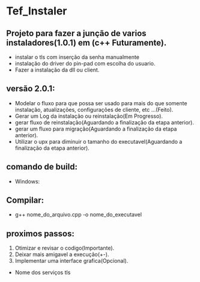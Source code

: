 # Tef_Instaler
## Projeto para fazer a junção de varios instaladores(1.0.1) em (c++ Futuramente).
- instalar o tls com inserção da senha manualmente
- instalação do driver do pin-pad com escolha do usuario.
- Fazer a instalação da dll ou client.
## versão 2.0.1:
- Modelar o fluxo para que possa ser usado para mais do que somente instalação, atualizações, configurações de cliente, etc ...(Feito).
- Gerar um Log da instalação ou reinstalação(Em Progresso).
- gerar fluxo de reinstalação(Aguardando a finalização da etapa anterior).
- gerar um fluxo para migração(Aguardando a finalização da etapa anterior).
- Utilizar o upx para diminuir o tamanho do executavel(Aguardando a finalização da etapa anterior).
## comando de build:
- Windows:
## Compilar:
- g++ nome_do_arquivo.cpp -o nome_do_executavel
## proximos passos:
1. Otimizar e revisar o codigo(Importante).
2. Deixar mais amigavel a execução(+-).
3. Implementar uma interface grafica(Opcional).


- Nome dos serviços tls
